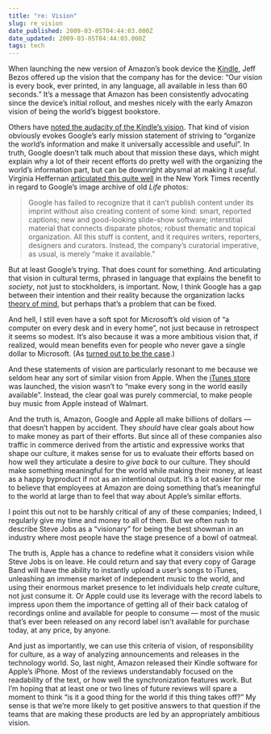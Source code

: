 ```yaml
---
title: "re: Vision"
slug: re_vision
date_published: 2009-03-05T04:44:03.000Z
date_updated: 2009-03-05T04:44:03.000Z
tags: tech
---
```


When launching the new version of Amazon’s book device the [Kindle](http://www.amazon.com/gp/redirect.html?ie=UTF8&amp;location=https%3A%2F%2Fwww.amazon.com%2Fgp%2Fyourstore%3Fie%3DUTF8%26ref%255F%3Dpd%255Firl%255Fgw%26signIn%3D1&amp;tag=2020-20&amp;linkCode=ur2&amp;camp=1789&amp;creative=390957), Jeff Bezos offered up the vision that the company has for the device: “Our vision is every book, ever printed, in any language, all available in less than 60 seconds.” It’s a message that Amazon has been consistently advocating since the device’s initial rollout, and meshes nicely with the early Amazon vision of being the world’s biggest bookstore.

Others have [noted the audacity of the Kindle’s vision](http://radar.oreilly.com/2009/02/the-kindle-and-the-end-of-the.html). That kind of vision obviously evokes Google’s early mission statement of striving to “organize the world’s information and make it universally accessible and useful”. In truth, Google doesn’t talk much about that mission these days, which might explain why a lot of their recent efforts do pretty well with the organizing the world’s information part, but can be downright abysmal at making it *useful*. Virginia Heffernan [articulated this quite well](http://www.nytimes.com/2009/03/01/magazine/01wwln-medium-t.html) in the New York Times recently in regard to Google’s image archive of old *Life* photos:

> Google has failed to recognize that it can’t publish content under its imprint without also creating content of some kind: smart, reported captions; new and good-looking slide-show software; interstitial material that connects disparate photos; robust thematic and topical organization. All this stuff is content, and it requires writers, reporters, designers and curators. Instead, the company’s curatorial imperative, as usual, is merely “make it available.”

But at least Google’s trying. That does count for something. And articulating that vision in cultural terms, phrased in language that explains the benefit to *society*, not just to stockholders, is important. Now, I think Google has a gap between their intention and their reality because the organization lacks [theory of mind](http://www.dashes.com/anil/2007/12/google-and-theory-of-mind.html), but perhaps that’s a problem that can be fixed.

And hell, I still even have a soft spot for Microsoft’s old vision of “a computer on every desk and in every home”, not just because in retrospect it seems so modest. It’s also because it was a more ambitious vision that, if realized, would mean benefits even for people who never gave a single dollar to Microsoft. (As [turned out to be the case](http://dashes.com/anil/2008/06/bill-gates-and-the-greatest-tech-hack-ever.html).)

And these statements of vision are particularly resonant to me because we seldom hear any sort of similar vision from Apple. When the [iTunes store](http://www.apple.com/pr/library/2003/apr/28musicstore.html) was launched, the vision wasn’t to “make every song in the world easily available”. Instead, the clear goal was purely commercial, to make people buy music from Apple instead of Walmart.

And the truth is, Amazon, Google and Apple all make billions of dollars — that doesn’t happen by accident. They *should* have clear goals about how to make money as part of their efforts. But since all of these companies also traffic in commerce derived from the artistic and expressive works that shape our culture, it makes sense for us to evaluate their efforts based on how well they articulate a desire to *give back* to our culture. They should make something meaningful for the world while making their money, at least as a happy byproduct if not as an intentional output. It’s a lot easier for me to believe that employees at Amazon are doing something that’s meaningful to the world at large than to feel that way about Apple’s similar efforts.

I point this out not to be harshly critical of any of these companies; Indeed, I regularly give my time and money to all of them. But we often rush to describe Steve Jobs as a “visionary” for being the best showman in an industry where most people have the stage presence of a bowl of oatmeal.

The truth is, Apple has a chance to redefine what it considers vision while Steve Jobs is on leave. He could return and say that every copy of Garage Band will have the ability to instantly upload a user’s songs to iTunes, unleashing an immense market of independent music to the world, and using their enormous market presence to let individuals help *create* culture, not just consume it. Or Apple could use its leverage with the record labels to impress upon them the importance of getting all of their back catalog of recordings online and available for people to consume — most of the music that’s ever been released on any record label isn’t available for purchase today, at any price, by anyone.

And just as importantly, we can use this criteria of vision, of responsibility for culture, as a way of analyzing announcements and releases in the technology world. So, last night, Amazon released their Kindle software for Apple’s iPhone. Most of the reviews understandably focused on the readability of the text, or how well the synchronization features work. But I’m hoping that at least one or two lines of future reviews will spare a moment to think “is it a good thing for the world if this thing takes off?” My sense is that we’re more likely to get positive answers to that question if the teams that are making these products are led by an appropriately ambitious vision.
